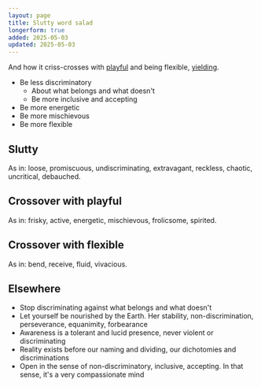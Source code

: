 ```yaml
---
layout: page
title: Slutty word salad
longerform: true
added: 2025-05-03
updated: 2025-05-03
---
```


And how it criss-crosses with [playful](/thinking/playful-word-salad/) and being flexible, [yielding](/thinking/yield-word-salad/).

- Be less discriminatory
    - About what belongs and what doesn't
    - Be more inclusive and accepting
- Be more energetic
- Be more mischievous
- Be more flexible

## Slutty

As in: loose, promiscuous, undiscriminating, extravagant, reckless, chaotic, uncritical, debauched.

## Crossover with playful

As in: frisky, active, energetic, mischievous, frolicsome, spirited.

## Crossover with flexible

As in: bend, receive, fluid, vivacious.

## Elsewhere

- Stop discriminating against what belongs and what doesn't
- Let yourself be nourished by the Earth. Her stability, non-discrimination, perseverance, equanimity, forbearance
- Awareness is a tolerant and lucid presence, never violent or discriminating
- Reality exists before our naming and dividing, our dichotomies and discriminations
- Open in the sense of non-discriminatory, inclusive, accepting. In that sense, it's a very compassionate mind